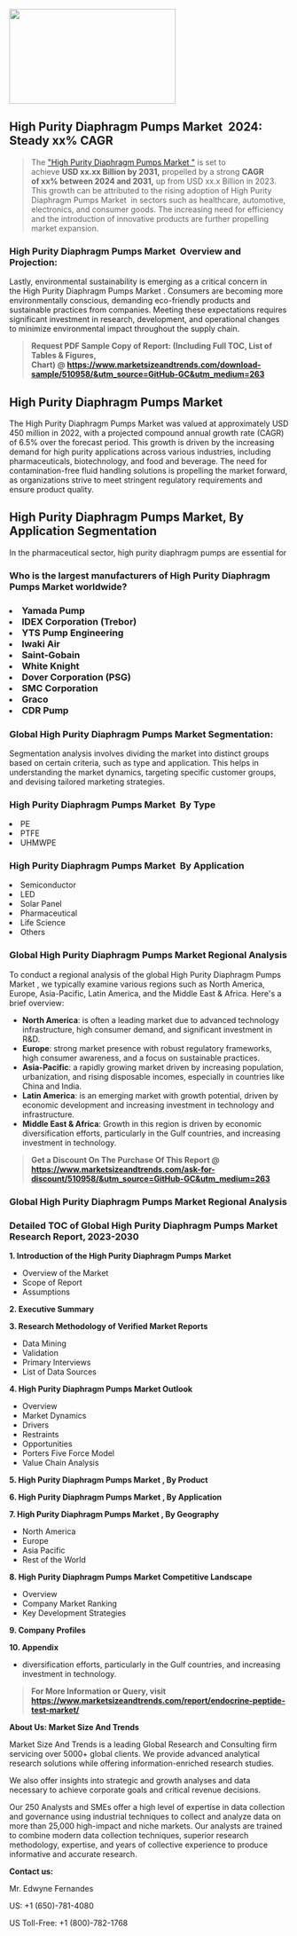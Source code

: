 <p><img class="alignnone size-medium wp-image-20088" src="https://ffe5etoiles.com/wp-content/uploads/2024/12/MST1-300x171.png" alt="" width="300" height="171" /></p><h2 id="ember46" class="ember-view reader-text-block__heading-2">High Purity Diaphragm Pumps Market &nbsp;2024: Steady&nbsp;xx% CAGR</h2><blockquote id="ember47" class="ember-view reader-text-block__blockquote">The&nbsp;<a class="app-aware-link " href="https://www.marketsizeandtrends.com/download-sample/510958/&utm_source=GitHub-GC&utm_medium=263" target="_blank" data-test-app-aware-link="">"High Purity Diaphragm Pumps Market "</a>&nbsp;is set to achieve&nbsp;<strong>USD&nbsp;xx.xx&nbsp;Billion by 2031,</strong>&nbsp;propelled by a strong&nbsp;<strong>CAGR of&nbsp;xx% between 2024 and 2031,</strong>&nbsp;up from USD xx.x Billion in 2023. This growth can be attributed to the rising adoption of&nbsp;High Purity Diaphragm Pumps Market &nbsp;in sectors such as healthcare, automotive, electronics, and consumer goods. The increasing need for efficiency and the introduction of innovative products are further propelling market expansion.</blockquote><h3 id="ember48" class="ember-view reader-text-block__heading-3">High Purity Diaphragm Pumps Market &nbsp;Overview and Projection:</h3><p id="ember49" class="ember-view reader-text-block__paragraph">Lastly, environmental sustainability is emerging as a critical concern in the&nbsp;High Purity Diaphragm Pumps Market . Consumers are becoming more environmentally conscious, demanding eco-friendly products and sustainable practices from companies. Meeting these expectations requires significant investment in research, development, and operational changes to minimize environmental impact throughout the supply chain.</p><blockquote id="ember50" class="ember-view reader-text-block__blockquote"><strong>Request PDF Sample Copy of Report: (Including Full TOC, List of Tables &amp; Figures, Chart)&nbsp;@&nbsp;<strong><a href="https://www.marketsizeandtrends.com/download-sample/510958/&utm_source=GitHub-GC&utm_medium=263" target="_blank">https://www.marketsizeandtrends.com/download-sample/510958/&utm_source=GitHub-GC&utm_medium=263</a></strong></strong></blockquote><h3 class=""> <h2>High Purity Diaphragm Pumps Market</h2><p>The High Purity Diaphragm Pumps Market was valued at approximately USD 450 million in 2022, with a projected compound annual growth rate (CAGR) of 6.5% over the forecast period. This growth is driven by the increasing demand for high purity applications across various industries, including pharmaceuticals, biotechnology, and food and beverage. The need for contamination-free fluid handling solutions is propelling the market forward, as organizations strive to meet stringent regulatory requirements and ensure product quality.</p><h2>High Purity Diaphragm Pumps Market, By Application Segmentation</h2><p>In the pharmaceutical sector, high purity diaphragm pumps are essential for </h3><h3 id="" class="">Who is the largest manufacturers of&nbsp;High Purity Diaphragm Pumps Market worldwide?</h3><h3 class=""></Li><Li>Yamada Pump</Li><Li> IDEX Corporation (Trebor)</Li><Li> YTS Pump Engineering</Li><Li> Iwaki Air</Li><Li> Saint-Gobain</Li><Li> White Knight</Li><Li> Dover Corporation (PSG)</Li><Li> SMC Corporation</Li><Li> Graco</Li><Li> CDR Pump</h3><h3 id="ember53" class="ember-view reader-text-block__heading-3">Global&nbsp;High Purity Diaphragm Pumps Market Segmentation:</h3><p id="ember54" class="ember-view reader-text-block__paragraph">Segmentation analysis involves dividing the market into distinct groups based on certain criteria, such as type and application. This helps in understanding the market dynamics, targeting specific customer groups, and devising tailored marketing strategies.</p><h3 id="" class="">High Purity Diaphragm Pumps Market &nbsp;By Type</h3><p></Li><Li>PE</Li><Li> PTFE</Li><Li> UHMWPE</p><h3 id="" class="">High Purity Diaphragm Pumps Market &nbsp;By Application</h3><p class=""></Li><Li>Semiconductor</Li><Li> LED</Li><Li> Solar Panel</Li><Li> Pharmaceutical</Li><Li> Life Science</Li><Li> Others</p><h3 id="ember62" class="ember-view reader-text-block__heading-3">Global High Purity Diaphragm Pumps Market Regional Analysis</h3><p id="ember63" class="ember-view reader-text-block__paragraph">To conduct a regional analysis of the global High Purity Diaphragm Pumps Market , we typically examine various regions such as North America, Europe, Asia-Pacific, Latin America, and the Middle East &amp; Africa. Here's a brief overview:</p><ul><li><strong>North America</strong>: is often a leading market due to advanced technology infrastructure, high consumer demand, and significant investment in R&amp;D.</li><li><strong>Europe</strong>: strong market presence with robust regulatory frameworks, high consumer awareness, and a focus on sustainable practices.</li><li><strong>Asia-Pacific</strong>: a rapidly growing market driven by increasing population, urbanization, and rising disposable incomes, especially in countries like China and India.</li><li><strong>Latin America</strong>: is an emerging market with growth potential, driven by economic development and increasing investment in technology and infrastructure.</li><li><strong>Middle East &amp; Africa</strong>: Growth in this region is driven by economic diversification efforts, particularly in the Gulf countries, and increasing investment in technology.</li></ul><blockquote id="ember61" class="ember-view reader-text-block__blockquote"><strong>Get a Discount On The Purchase Of This Report @ <strong><a href="https://html-cleaner.com/" target="">https://www.marketsizeandtrends.com/ask-for-discount/510958/&utm_source=GitHub-GC&utm_medium=263</a></strong></strong></blockquote><h3 id="ember62" class="ember-view reader-text-block__heading-3">Global High Purity Diaphragm Pumps Market Regional Analysis</h3><h3 id="" class="">Detailed TOC of Global High Purity Diaphragm Pumps Market Research Report, 2023-2030</h3><p id="" class=""><strong>1. Introduction of the High Purity Diaphragm Pumps Market </strong></p><ul><li>Overview of the Market</li><li>Scope of Report</li><li>Assumptions</li></ul><p id="" class=""><strong>2. Executive Summary</strong></p><p id="" class=""><strong>3. Research Methodology of Verified Market Reports</strong></p><ul><li>Data Mining</li><li>Validation</li><li>Primary Interviews</li><li>List of Data Sources</li></ul><p id="" class=""><strong>4. High Purity Diaphragm Pumps Market Outlook</strong></p><ul><li>Overview</li><li>Market Dynamics</li><li>Drivers</li><li>Restraints</li><li>Opportunities</li><li>Porters Five Force Model</li><li>Value Chain Analysis</li></ul><p id="" class=""><strong>5. High Purity Diaphragm Pumps Market , By Product</strong></p><p id="" class=""><strong>6. High Purity Diaphragm Pumps Market , By Application</strong></p><p id="" class=""><strong>7. High Purity Diaphragm Pumps Market , By Geography</strong></p><ul><li>North America</li><li>Europe</li><li>Asia Pacific</li><li>Rest of the World</li></ul><p id="" class=""><strong>8. High Purity Diaphragm Pumps Market Competitive Landscape</strong></p><ul><li>Overview</li><li>Company Market Ranking</li><li>Key Development Strategies</li></ul><p id="" class=""><strong>9. Company Profiles</strong></p><p id="" class=""><strong>10. Appendix</strong></p><ul><li>diversification efforts, particularly in the Gulf countries, and increasing investment in technology.</li></ul><blockquote id="ember65" class="ember-view reader-text-block__blockquote"><strong>For More Information or Query, visit <strong><strong><a href="https://html-cleaner.com/" target="">https://www.marketsizeandtrends.com/report/endocrine-peptide-test-market/</a></strong></strong></strong></blockquote><p id="" class=""><strong>About Us: Market Size And Trends</strong></p><p id="" class="">Market Size And Trends is a leading Global Research and Consulting firm servicing over 5000+ global clients. We provide advanced analytical research solutions while offering information-enriched research studies.</p><p id="" class="">We also offer insights into strategic and growth analyses and data necessary to achieve corporate goals and critical revenue decisions.</p><p id="" class="">Our 250 Analysts and SMEs offer a high level of expertise in data collection and governance using industrial techniques to collect and analyze data on more than 25,000 high-impact and niche markets. Our analysts are trained to combine modern data collection techniques, superior research methodology, expertise, and years of collective experience to produce informative and accurate research.</p><p id="" class=""><strong>Contact us:</strong></p><p id="" class="">Mr. Edwyne Fernandes</p><p id="" class="">US: +1 (650)-781-4080</p><p id="" class="">US Toll-Free: +1 (800)-782-1768</p>
